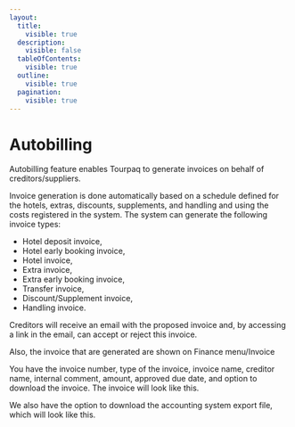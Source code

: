 ```yaml
---
layout:
  title:
    visible: true
  description:
    visible: false
  tableOfContents:
    visible: true
  outline:
    visible: true
  pagination:
    visible: true
---
```


# Autobilling

Autobilling feature enables Tourpaq to generate invoices on behalf of creditors/suppliers.&#x20;

Invoice generation is done automatically based on a schedule defined for the hotels, extras, discounts, supplements, and handling and using the costs registered in the system. The system can generate the following invoice types:

* Hotel deposit invoice,&#x20;
* Hotel early booking invoice,&#x20;
* Hotel invoice,&#x20;
* Extra invoice,&#x20;
* Extra early booking invoice,&#x20;
* Transfer invoice,&#x20;
* Discount/Supplement invoice,&#x20;
* Handling invoice.&#x20;

Creditors will receive an email with the proposed invoice and, by accessing a link in the email, can accept or reject this invoice.&#x20;

Also, the invoice that are generated are shown on Finance menu/Invoice

You have the invoice number, type of the invoice, invoice name, creditor name, internal comment, amount, approved due date, and option to download the invoice. The invoice will look like this.&#x20;

We also have the option to download the accounting system export file, which will look like this.
